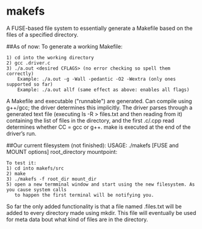 makefs
======

A FUSE-based file system to essentially generate a Makefile based on the files of a specified directory. 

##As of now:
To generate a working Makefile:

    1) cd into the working directory
    2) gcc .driver.c
    3) ./a.out <desired CFLAGS> (no error checking so spell them correctly)
        Example: ./a.out -g -Wall -pedantic -O2 -Wextra (only ones supported so far)
        Example: ./a.out allf (same effect as above: enables all flags)

A Makefile and executable ("runnable") are generated. Can compile using g++/gcc; the driver determines this implicitly. The driver parses through a generated text file (executing ls -R > files.txt and then reading from it) containing the list of files in the directory, and the first .c/.cpp read determines whether CC = gcc or g++. make is executed at the end of the driver’s run.

##Our current filesystem (not finished):
USAGE: ./makefs [FUSE and MOUNT options] root_directory mountpoint:

    To test it:
    1) cd into makefs/src
    2) make
    3) ./makefs -f root_dir mount_dir
    5) open a new termminal window and start using the new filesystem. As you cause system calls
       to happen the first terminal will be notifying you.
       
So far the only added functionality is that a file named .files.txt will be added to every directory made using mkdir.
This file will eventually be used for meta data bout what kind of files are in the directory.

